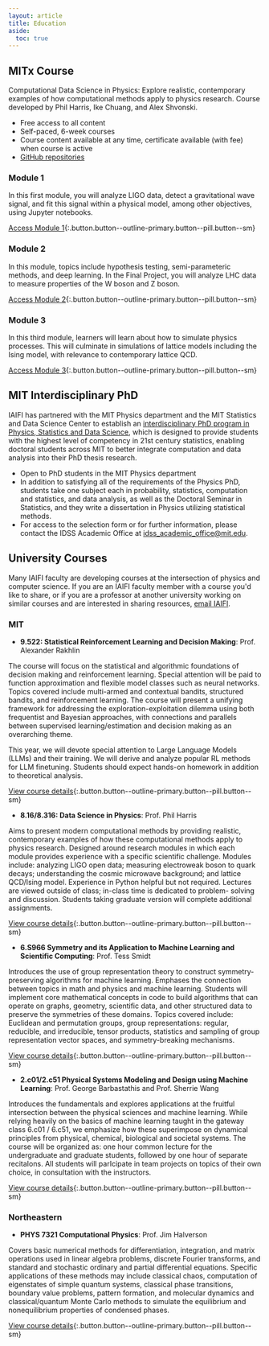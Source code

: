```yaml
---
layout: article
title: Education
aside:
  toc: true
---
```



## MITx Course

Computational Data Science in Physics: Explore realistic, contemporary examples of how computational methods apply to physics research. Course developed by Phil Harris, Ike Chuang, and Alex Shvonski. 

* Free access to all content
* Self-paced, 6-week courses 
* Course content available at any time, certificate available (with fee) when course is active
* [GitHub repositories](https://github.com/orgs/mit-physics-data/repositories)

### Module 1
In this first module, you will analyze LIGO data, detect a gravitational wave signal, and fit this signal within a physical model, among other objectives, using Jupyter notebooks.

[Access Module 1](https://mitxonline.mit.edu/courses/course-v1:MITxT+8.S50.1x/){:.button.button--outline-primary.button--pill.button--sm}

### Module 2
In this module, topics include hypothesis testing, semi-parameteric methods, and deep learning. In the Final Project, you will analyze LHC data to measure properties of the W boson and Z boson.

[Access Module 2](https://mitxonline.mit.edu/courses/course-v1:MITxT+8.S50.2x/){:.button.button--outline-primary.button--pill.button--sm}

### Module 3
In this third module, learners will learn about how to simulate physics processes. This will culminate in simulations of lattice models including the Ising model, with relevance to contemporary lattice QCD.

[Access Module 3](https://mitxonline.mit.edu/courses/course-v1:MITxT+8.S50.3x/){:.button.button--outline-primary.button--pill.button--sm}

## MIT Interdisciplinary PhD

IAIFI has partnered with the MIT Physics department and the MIT Statistics and Data Science Center to establish an [interdisciplinary PhD program in Physics, Statistics and Data Science](https://physics.mit.edu/academic-programs/graduate-students/psds-phd/), which is designed to provide students with the highest level of competency in 21st century statistics, enabling doctoral students across MIT to better integrate computation and data analysis into their PhD thesis research.

* Open to PhD students in the MIT Physics department
* In addition to satisfying all of the requirements of the Physics PhD, students take one subject each in probability, statistics, computation and statistics, and data analysis, as well as the Doctoral Seminar in Statistics, and they write a dissertation in Physics utilizing statistical methods.
* For access to the selection form or for further information, please contact the IDSS Academic Office at [idss_academic_office@mit.edu](mailto:idss_academic_office@mit.edu).

## University Courses
Many IAIFI faculty are developing courses at the intersection of physics and computer science. If you are an IAIFI faculty member with a course you'd like to share, or if you are a professor at another university working on similar courses and are interested in sharing resources, [email IAIFI](mailto:iaifi@mit.edu). 

### MIT

* **9.522: Statistical Reinforcement Learning and Decision Making**: Prof. Alexander Rakhlin

The course will focus on the statistical and algorithmic foundations of decision making and reinforcement learning. Special attention will be paid to function approximation and flexible model classes such as neural networks. Topics covered include multi-armed and contextual bandits, structured bandits, and reinforcement learning. The course will present a unifying framework for addressing the exploration-exploitation dilemma using both frequentist and Bayesian approaches, with connections and parallels between supervised learning/estimation and decision making as an overarching theme.

This year, we will devote special attention to Large Language Models (LLMs) and their training. We will derive and analyze popular RL methods for LLM finetuning. Students should expect hands-on homework in addition to theoretical analysis.

[View course details](https://www.mit.edu/~rakhlin/course-decision-making-f25.html){:.button.button--outline-primary.button--pill.button--sm}

* **8.16/8.316: Data Science in Physics**: Prof. Phil Harris

Aims to present modern computational methods by providing realistic, contemporary examples of how these computational methods apply to physics research. Designed around research modules in which each module provides experience with a specific scientific challenge. Modules include: analyzing LIGO open data; measuring electroweak boson to quark decays; understanding the cosmic microwave background; and lattice QCD/Ising model. Experience in Python helpful but not required. Lectures are viewed outside of class; in-class time is dedicated to problem- solving and discussion. Students taking graduate version will complete additional assignments.

[View course details](http://student.mit.edu/catalog/viewcookie.cgi){:.button.button--outline-primary.button--pill.button--sm}

* **6.S966 Symmetry and its Application to Machine Learning and Scientific Computing**: Prof. Tess Smidt

Introduces the use of group representation theory to construct symmetry-preserving algorithms for machine learning. Emphases the connection between topics in math and physics and machine learning. Students will implement core mathematical concepts in code to build algorithms that can operate on graphs, geometry, scientific data, and other structured data to preserve the symmetries of these domains. Topics covered include: Euclidean and permutation groups, group representations: regular, reducible, and irreducible, tensor products, statistics and sampling of group representation vector spaces, and symmetry-breaking mechanisms.

[View course details](https://www.eecs.mit.edu/academics/subject-updates/subject-updates-spring-2024/){:.button.button--outline-primary.button--pill.button--sm}

* **2.c01/2.c51 Physical Systems Modeling and Design using Machine Learning**: Prof. George Barbastathis and Prof. Sherrie Wang

Introduces the fundamentals and explores applications at the fruitful intersection between the physical sciences and machine learning. While relying heavily on the basics of machine learning taught in the gateway class 6.c01 / 6.c51, we emphasize how these superimpose on dynamical principles from physical, chemical, biological and societal systems. The course will be organized as: one hour common lecture for the undergraduate and graduate students, followed by one hour of separate recitaIons. All students will parIcipate in team projects on topics of their own choice, in consultation with the instructors.

[View course details](https://student.mit.edu/catalog/m2c.html#2.C51){:.button.button--outline-primary.button--pill.button--sm}

### Northeastern
* **PHYS 7321 Computational Physics**: Prof. Jim Halverson

Covers basic numerical methods for differentiation, integration, and matrix operations used in linear algebra problems, discrete Fourier transforms, and standard and stochastic ordinary and partial differential equations. Specific applications of these methods may include classical chaos, computation of eigenstates of simple quantum systems, classical phase transitions, boundary value problems, pattern formation, and molecular dynamics and classical/quantum Monte Carlo methods to simulate the equilibrium and nonequilibrium properties of condensed phases.

[View course details](https://www.coursicle.com/neu/courses/PHYS/7321/){:.button.button--outline-primary.button--pill.button--sm}


